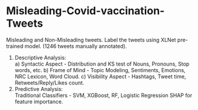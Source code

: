 # Misleading-Covid-vaccination-Tweets

Misleading and Non-Misleading tweets. Label the tweets using XLNet pre-trained model. (1246 tweets manually annotated).
<br>
1. Descriptive Analysis:<br>
  a) Syntactic Aspect - Distribution and KS test of Nouns, Pronouns, Stop words, etc.
  b) Frame of Mind - Topic Modeling, Sentiments, Emotions, NRC Lexicon, Word Cloud.
  c) Visibility Aspect - Hashtags, Tweet time, Retweets/Reply/Likes count.<br>
2. Predictive Analysis:<br>
Traditional Classifiers - SVM, XGBoost, RF, Logistic Regression
SHAP for feature importance.
